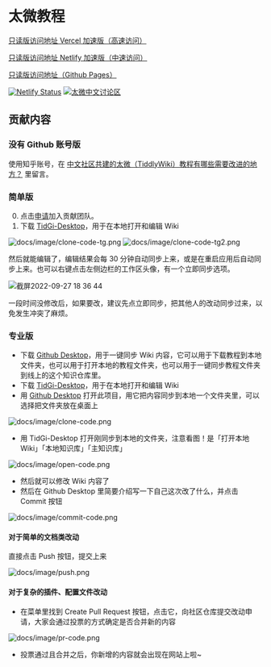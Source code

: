 # 太微教程

[只读版访问地址 Vercel 加速版（高速访问）](https://tiddly-wiki-chinese-tutorial.vercel.app)

[只读版访问地址 Netlify 加速版（中速访问）](https://tw-cn.netlify.app)

[只读版访问地址（Github Pages）](https://tiddly-gittly.github.io/TiddlyWiki-Chinese-Tutorial/)

[![Netlify Status](https://api.netlify.com/api/v1/badges/2d87784e-fe3b-47a2-ae73-7a2f266f74a8/deploy-status)](https://app.netlify.com/sites/tw-cn/deploys)
[![太微中文讨论区](https://img.shields.io/badge/太微中文讨论区-blueviolet.svg?style=flat-square&logo=APache-Tomcat&logoColor=black)](https://github.com/tiddly-gittly/TiddlyWiki-Chinese-Tutorial/discussions)

## 贡献内容

### 没有 Github 账号版

使用知乎账号，在 [中文社区共建的太微（TiddlyWiki）教程有哪些需要改进的地方？](https://www.zhihu.com/question/484539250) 里留言。

### 简单版

0. 点击[申请](https://tiddlywiki-chinese-team-invite.herokuapp.com/)加入贡献团队。
1. 下载 [TidGi-Desktop](https://github.com/tiddly-gittly/TidGi-Desktop)，用于在本地打开和编辑 Wiki

![docs/image/clone-code-tg.png](https://cdn.jsdelivr.net/gh/tiddly-gittly/TiddlyWiki-Chinese-Tutorial/docs/image/clone-code-tg.png)
![docs/image/clone-code-tg2.png](https://cdn.jsdelivr.net/gh/tiddly-gittly/TiddlyWiki-Chinese-Tutorial/docs/image/clone-code-tg2.png)

然后就能编辑了，编辑结果会每 30 分钟自动同步上来，或是在重启应用后自动同步上来。也可以右键点击左侧边栏的工作区头像，有一个立即同步选项。

![截屏2022-09-27 18 36 44](https://user-images.githubusercontent.com/3746270/192504211-8b11d325-343e-4d50-9be0-bde5987e6f76.png)

一段时间没修改后，如果要改，建议先点立即同步，把其他人的改动同步过来，以免发生冲突了麻烦。

### 专业版

- 下载 [Github Desktop](https://desktop.github.com/)，用于一键同步 Wiki 内容，它可以用于下载教程到本地文件夹，也可以用于打开本地的教程文件夹，也可以用于一键同步教程文件夹到线上的这个知识仓库里。
- 下载 [TidGi-Desktop](https://github.com/tiddly-gittly/TidGi-Desktop)，用于在本地打开和编辑 Wiki
- 用 [Github Desktop](https://desktop.github.com/) 打开此项目，用它把内容同步到本地一个文件夹里，可以选择把文件夹放在桌面上

![docs/image/clone-code.png](https://cdn.jsdelivr.net/gh/tiddly-gittly/TiddlyWiki-Chinese-Tutorial/docs/image/clone-code.png)

- 用 TidGi-Desktop 打开刚同步到本地的文件夹，注意看图！是「打开本地 Wiki」「本地知识库」「主知识库」

![docs/image/open-code.png](https://cdn.jsdelivr.net/gh/tiddly-gittly/TiddlyWiki-Chinese-Tutorial/docs/image/open-code.png)

- 然后就可以修改 Wiki 内容了
- 然后在 Github Desktop 里简要介绍写一下自己这次改了什么，并点击 Commit 按钮

![docs/image/commit-code.png](https://cdn.jsdelivr.net/gh/tiddly-gittly/TiddlyWiki-Chinese-Tutorial/docs/image/commit-code.png)

#### 对于简单的文档类改动

直接点击 Push 按钮，提交上来

![docs/image/push.png](https://cdn.jsdelivr.net/gh/tiddly-gittly/TiddlyWiki-Chinese-Tutorial/docs/image/push.png)

#### 对于复杂的插件、配置文件改动

- 在菜单里找到 Create Pull Request 按钮，点击它，向社区仓库提交改动申请，大家会通过投票的方式确定是否合并新的内容

![docs/image/pr-code.png](https://cdn.jsdelivr.net/gh/tiddly-gittly/TiddlyWiki-Chinese-Tutorial/docs/image/pr-code.png)

- 投票通过且合并之后，你新增的内容就会出现在网站上啦~
